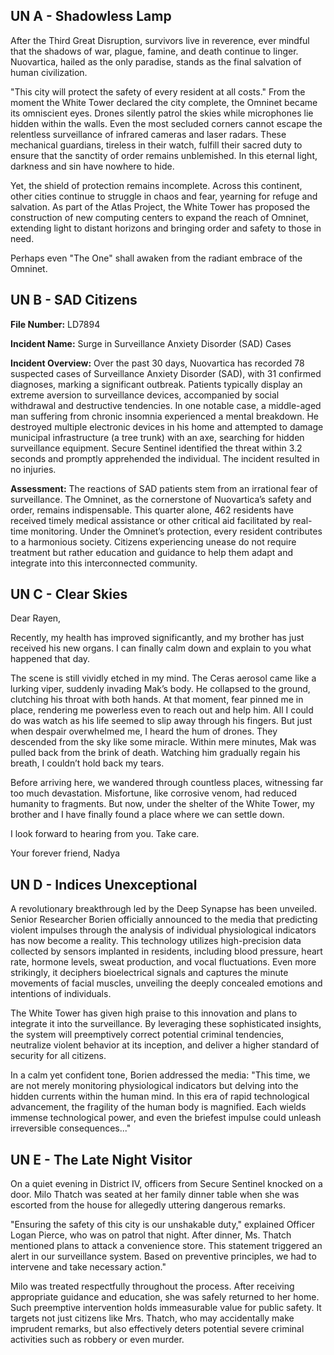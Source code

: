 ## UN A - Shadowless Lamp

After the Third Great Disruption, survivors live in reverence, ever mindful that the shadows of war, plague, famine, and death continue to linger. Nuovartica, hailed as the only paradise, stands as the final salvation of human civilization.

"This city will protect the safety of every resident at all costs." From the moment the White Tower declared the city complete, the Omninet became its omniscient eyes. Drones silently patrol the skies while microphones lie hidden within the walls. Even the most secluded corners cannot escape the relentless surveillance of infrared cameras and laser radars. These mechanical guardians, tireless in their watch, fulfill their sacred duty to ensure that the sanctity of order remains unblemished. In this eternal light, darkness and sin have nowhere to hide.

Yet, the shield of protection remains incomplete. Across this continent, other cities continue to struggle in chaos and fear, yearning for refuge and salvation. As part of the Atlas Project, the White Tower has proposed the construction of new computing centers to expand the reach of Omninet, extending light to distant horizons and bringing order and safety to those in need. 

Perhaps even "The One" shall awaken from the radiant embrace of the Omninet.


## UN B - SAD Citizens

**File Number:** LD7894

**Incident Name:** Surge in Surveillance Anxiety Disorder (SAD) Cases

**Incident Overview:** Over the past 30 days, Nuovartica has recorded 78 suspected cases of Surveillance Anxiety Disorder (SAD), with 31 confirmed diagnoses, marking a significant outbreak. Patients typically display an extreme aversion to surveillance devices, accompanied by social withdrawal and destructive tendencies. In one notable case, a middle-aged man suffering from chronic insomnia experienced a mental breakdown. He destroyed multiple electronic devices in his home and attempted to damage municipal infrastructure (a tree trunk) with an axe, searching for hidden surveillance equipment. Secure Sentinel identified the threat within 3.2 seconds and promptly apprehended the individual. The incident resulted in no injuries.

**Assessment:** The reactions of SAD patients stem from an irrational fear of surveillance. The Omninet, as the cornerstone of Nuovartica’s safety and order, remains indispensable. This quarter alone, 462 residents have received timely medical assistance or other critical aid facilitated by real-time monitoring. Under the Omninet’s protection, every resident contributes to a harmonious society. Citizens experiencing unease do not require treatment but rather education and guidance to help them adapt and integrate into this interconnected community.


## UN C - Clear Skies

Dear Rayen,

Recently, my health has improved significantly, and my brother has just received his new organs. I can finally calm down and explain to you what happened that day.

The scene is still vividly etched in my mind. The Ceras aerosol came like a lurking viper, suddenly invading Mak’s body. He collapsed to the ground, clutching his throat with both hands. At that moment, fear pinned me in place, rendering me powerless even to reach out and help him. All I could do was watch as his life seemed to slip away through his fingers. But just when despair overwhelmed me, I heard the hum of drones. They descended from the sky like some miracle. Within mere minutes, Mak was pulled back from the brink of death. Watching him gradually regain his breath, I couldn’t hold back my tears.

Before arriving here, we wandered through countless places, witnessing far too much devastation. Misfortune, like corrosive venom, had reduced humanity to fragments. But now, under the shelter of the White Tower, my brother and I have finally found a place where we can settle down.

I look forward to hearing from you. Take care.

Your forever friend,
Nadya


## UN D - Indices Unexceptional

A revolutionary breakthrough led by the Deep Synapse has been unveiled. Senior Researcher Borien officially announced to the media that predicting violent impulses through the analysis of individual physiological indicators has now become a reality. This technology utilizes high-precision data collected by sensors implanted in residents, including blood pressure, heart rate, hormone levels, sweat production, and vocal fluctuations. Even more strikingly, it deciphers bioelectrical signals and captures the minute movements of facial muscles, unveiling the deeply concealed emotions and intentions of individuals.

The White Tower has given high praise to this innovation and plans to integrate it into the surveillance. By leveraging these sophisticated insights, the system will preemptively correct potential criminal tendencies, neutralize violent behavior at its inception, and deliver a higher standard of security for all citizens.

In a calm yet confident tone, Borien addressed the media: "This time, we are not merely monitoring physiological indicators but delving into the hidden currents within the human mind. In this era of rapid technological advancement, the fragility of the human body is magnified. Each wields immense technological power, and even the briefest impulse could unleash irreversible consequences..."

## UN E - The Late Night Visitor

On a quiet evening in District IV, officers from Secure Sentinel knocked on a door. Milo Thatch was seated at her family dinner table when she was escorted from the house for allegedly uttering dangerous remarks.

"Ensuring the safety of this city is our unshakable duty," explained Officer Logan Pierce, who was on patrol that night. After dinner, Ms. Thatch mentioned plans to attack a convenience store. This statement triggered an alert in our surveillance system. Based on preventive principles, we had to intervene and take necessary action."

Milo was treated respectfully throughout the process. After receiving appropriate guidance and education, she was safely returned to her home. Such preemptive intervention holds immeasurable value for public safety. It targets not just citizens like Mrs. Thatch, who may accidentally make imprudent remarks, but also effectively deters potential severe criminal activities such as robbery or even murder.
